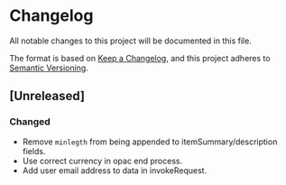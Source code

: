 # Changelog
All notable changes to this project will be documented in this file.

The format is based on [Keep a Changelog](https://keepachangelog.com/en/1.0.0/),
and this project adheres to [Semantic Versioning](https://semver.org/spec/v2.0.0.html).

## [Unreleased]
### Changed
- Remove `minlegth` from being appended to itemSummary/description fields.
- Use correct currency in opac end process.
- Add user email address to data in invokeRequest.

